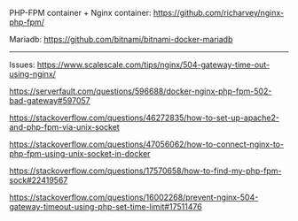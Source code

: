 PHP-FPM container +
Nginx container:
https://github.com/richarvey/nginx-php-fpm/

Mariadb:
https://github.com/bitnami/bitnami-docker-mariadb


-------------

Issues: 
https://www.scalescale.com/tips/nginx/504-gateway-time-out-using-nginx/

https://serverfault.com/questions/596688/docker-nginx-php-fpm-502-bad-gateway#597057

https://stackoverflow.com/questions/46272835/how-to-set-up-apache2-and-php-fpm-via-unix-socket

https://stackoverflow.com/questions/47056062/how-to-connect-nginx-to-php-fpm-using-unix-socket-in-docker

https://stackoverflow.com/questions/17570658/how-to-find-my-php-fpm-sock#22419567

https://stackoverflow.com/questions/16002268/prevent-nginx-504-gateway-timeout-using-php-set-time-limit#17511476

